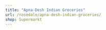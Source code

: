 ```yaml
---
title: "Apna-Desh Indian Groceries"
url: /rosedale/apna-desh-indian-groceries/
shop: Supermarkt
---
```

